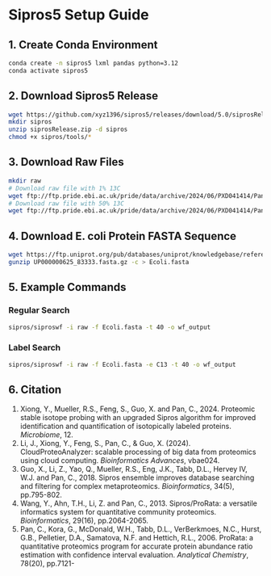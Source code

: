 # Sipros5 Setup Guide

## 1. Create Conda Environment

```bash
conda create -n sipros5 lxml pandas python=3.12
conda activate sipros5
```

## 2. Download Sipros5 Release

```bash
wget https://github.com/xyz1396/sipros5/releases/download/5.0/siprosRelease.zip
mkdir sipros
unzip siprosRelease.zip -d sipros
chmod +x sipros/tools/*
```

## 3. Download Raw Files

```bash
mkdir raw
# Download raw file with 1% 13C
wget ftp://ftp.pride.ebi.ac.uk/pride/data/archive/2024/06/PXD041414/Pan_062822_X1iso5.raw -P raw
# Download raw file with 50% 13C  
wget ftp://ftp.pride.ebi.ac.uk/pride/data/archive/2024/06/PXD041414/Pan_052322_X13.raw -P raw
```

## 4. Download E. coli Protein FASTA Sequence

```bash
wget https://ftp.uniprot.org/pub/databases/uniprot/knowledgebase/reference_proteomes/Bacteria/UP000000625/UP000000625_83333.fasta.gz
gunzip UP000000625_83333.fasta.gz -c > Ecoli.fasta
```

## 5. Example Commands

### Regular Search

```bash
sipros/siproswf -i raw -f Ecoli.fasta -t 40 -o wf_output
```

### Label Search

```bash
sipros/siproswf -i raw -f Ecoli.fasta -e C13 -t 40 -o wf_output
```

## 6. Citation

1. Xiong, Y., Mueller, R.S., Feng, S., Guo, X. and Pan, C., 2024. Proteomic stable isotope probing with an upgraded Sipros algorithm for improved identification and quantification of isotopically labeled proteins. *Microbiome*, 12.
2. Li, J., Xiong, Y., Feng, S., Pan, C., & Guo, X. (2024). CloudProteoAnalyzer: scalable processing of big data from proteomics using cloud computing. *Bioinformatics Advances*, vbae024.
3. Guo, X., Li, Z., Yao, Q., Mueller, R.S., Eng, J.K., Tabb, D.L., Hervey IV, W.J. and Pan, C., 2018. Sipros ensemble improves database searching and filtering for complex metaproteomics. *Bioinformatics*, 34(5), pp.795-802.
4. Wang, Y., Ahn, T.H., Li, Z. and Pan, C., 2013. Sipros/ProRata: a versatile informatics system for quantitative community proteomics. *Bioinformatics*, 29(16), pp.2064-2065.
5. Pan, C., Kora, G., McDonald, W.H., Tabb, D.L., VerBerkmoes, N.C., Hurst, G.B., Pelletier, D.A., Samatova, N.F. and Hettich, R.L., 2006. ProRata: a quantitative proteomics program for accurate protein abundance ratio estimation with confidence interval evaluation. *Analytical Chemistry*, 78(20), pp.7121-